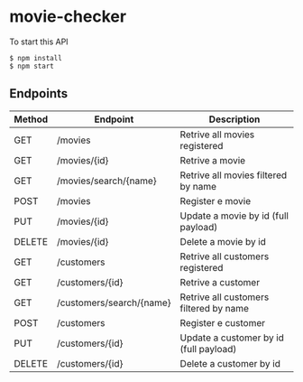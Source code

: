 # movie-checker

To start this API
```
$ npm install
$ npm start
```

## Endpoints

Method | Endpoint | Description
------ | -------- | -----------
GET | /movies | Retrive all movies registered
GET | /movies/{id} | Retrive a movie
GET | /movies/search/{name} | Retrive all movies filtered by name
POST | /movies | Register e movie
PUT | /movies/{id} | Update a movie by id (full payload)
DELETE | /movies/{id} | Delete a movie by id
GET | /customers | Retrive all customers registered
GET | /customers/{id} | Retrive a customer
GET | /customers/search/{name} | Retrive all customers filtered by name
POST | /customers | Register e customer
PUT | /customers/{id} | Update a customer by id (full payload)
DELETE | /customers/{id} | Delete a customer by id
